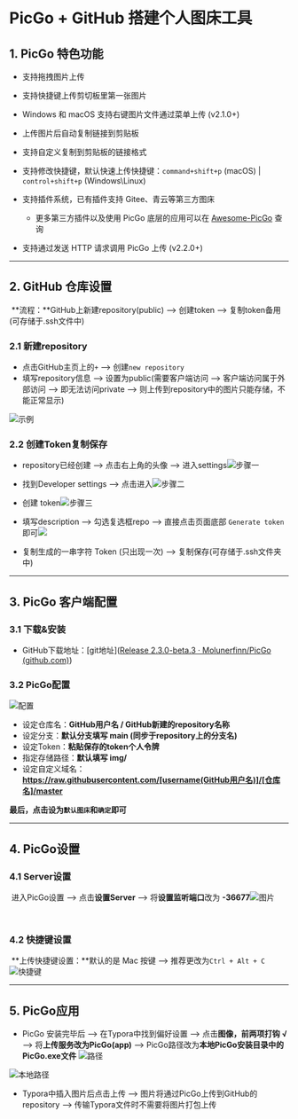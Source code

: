 # PicGo + GitHub 搭建个人图床工具





## 1. PicGo 特色功能

* 支持拖拽图片上传
* 支持快捷键上传剪切板里第一张图片
* Windows 和 macOS 支持右键图片文件通过菜单上传 (v2.1.0+)
* 上传图片后自动复制链接到剪贴板
* 支持自定义复制到剪贴板的链接格式
* 支持修改快捷键，默认快速上传快捷键：`command+shift+p` (macOS) | `control+shift+p` (Windows\Linux)
* 支持插件系统，已有插件支持 Gitee、青云等第三方图床
  * 更多第三方插件以及使用 PicGo 底层的应用可以在 [Awesome-PicGo](https://github.com/PicGo/Awesome-PicGo) 查询

* 支持通过发送 HTTP 请求调用 PicGo 上传 (v2.2.0+)



---



## 2. GitHub 仓库设置

​	**流程：**GitHub上新建repository(public) --> 创建token --> 复制token备用(可存储于.ssh文件中)



### 2.1 新建repository

* 点击GitHub主页上的`+` --> 创建`new repository`
* 填写repository信息 --> 设置为public(需要客户端访问 --> 客户端访问属于外部访问 --> 即无法访问private --> 则上传到repository中的图片只能存储，不能正常显示)

![示例](../Pictures/aHR0cHM6Ly9yYXcuZ2l0aHVidXNlcmNvbnRlbnQuY29tL3llZmNpb24vUGljRGF0YS9tYXN0ZXIvaW1nLzIwMTkwMzExMjIyNTE0LnBuZw)



### 2.2 创建Token复制保存

* repository已经创建 -->  点击右上角的头像 --> 进入settings![步骤一](../Pictures/aHR0cHM6Ly9yYXcuZ2l0aHVidXNlcmNvbnRlbnQuY29tL3llZmNpb24vUGljRGF0YS9tYXN0ZXIvaW1nLzIwMTkwMzExMjIyOTI1LnBuZw)



* 找到Developer settings --> 点击进入![步骤二](../Pictures/aHR0cHM6Ly9yYXcuZ2l0aHVidXNlcmNvbnRlbnQuY29tL3llZmNpb24vUGljRGF0YS9tYXN0ZXIvaW1nLzE1NTIzMTQ2OTEyMzIucG5n)



* 创建 token![步骤三](../Pictures/aHR0cHM6Ly9yYXcuZ2l0aHVidXNlcmNvbnRlbnQuY29tL3llZmNpb24vUGljRGF0YS9tYXN0ZXIvaW1nLzIwMTkwMzExMjIzMzE3LnBuZw)



* 填写description --> 勾选复选框repo --> 直接点击页面底部 `Generate token`即可![](../Pictures/aHR0cHM6Ly9yYXcuZ2l0aHVidXNlcmNvbnRlbnQuY29tL3llZmNpb24vUGljRGF0YS9tYXN0ZXIvaW1nLzE1NTIzMTQ5MDc3OTQucG5n)



* 复制生成的一串字符 Token (只出现一次) --> 复制保存(可存储于.ssh文件夹中)



---



## 3. PicGo 客户端配置



### 3.1 下载&安装

* GitHub下载地址：[git地址]([Release 2.3.0-beta.3 · Molunerfinn/PicGo (github.com)](https://github.com/Molunerfinn/PicGo/releases/tag/v2.3.0-beta.3))



### 3.2 PicGo配置

![配置](../Pictures/aHR0cHM6Ly9yYXcuZ2l0aHVidXNlcmNvbnRlbnQuY29tL3llZmNpb24vUGljRGF0YS9tYXN0ZXIvaW1nLzIwMTkwMzExMjI0NDQzLnBuZw)

* 设定仓库名：**GitHub用户名 / GitHub新建的repository名称**
* 设定分支：**默认分支填写 main (同步于repository上的分支名)**
* 设定Token：**粘贴保存的token个人令牌**
* 指定存储路径：**默认填写 img/**
* 设定自定义域名：**https://raw.githubusercontent.com/[username(GitHub用户名)]/[仓库名]/master**

**最后，点击设为`默认图床`和`确定`即可**



---



## 4. PicGo设置



### 4.1 Server设置

​	进入PicGo设置 --> 点击**设置Server** --> 将**设置监听端口**改为 **-36677**![图片](../Pictures/20200409182635338.jpg)

​	

### 4.2 快捷键设置

​	**上传快捷键设置：**默认的是 Mac 按键 --> 推荐更改为`Ctrl + Alt + C`![快捷键](../Pictures/aHR0cHM6Ly9yYXcuZ2l0aHVidXNlcmNvbnRlbnQuY29tL3llZmNpb24vUGljRGF0YS9tYXN0ZXIvaW1nLzIwMTkwMzExMjI0OTM1LnBuZw)



---



## 5. PicGo应用

* PicGo 安装完毕后 --> 在Typora中找到偏好设置 --> 点击**图像，前两项打钩 √**  --> 将**上传服务改为PicGo(app)** --> PicGo路径改为**本地PicGo安装目录中的PicGo.exe文件**   ![路径](../Pictures/20200409183914117.jpg)



![本地路径](../Pictures/20200409183923672.jpg)



* Typora中插入图片后点击上传 --> 图片将通过PicGo上传到GitHub的repository --> 传输Typora文件时不需要将图片打包上传